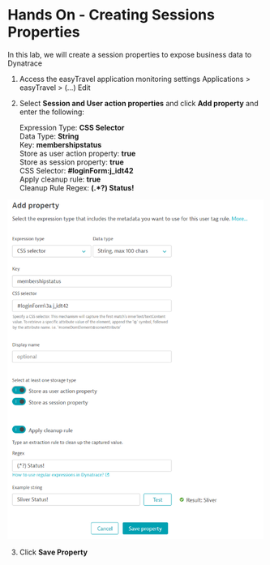 # Hands On - Creating Sessions Properties

In this lab, we will create a session properties to expose business data to Dynatrace

1) Access the easyTravel application monitoring settings
  Applications > easyTravel > (...) Edit

2) Select **Session and User action properties** and click **Add property** and enter the following:

   Expression Type: **CSS Selector**  
   Data Type: **String**  
   Key:  **membershipstatus**  
   Store as user action property: **true**  
   Store as session property: **true**  
   CSS Selector:  **#loginForm\:j_idt42**  
   Apply cleanup rule: **true**  
   Cleanup Rule Regex: **(.*?) Status!**  

![User Session Property Config](/img/usersession-config.PNG)

3) Click **Save Property**
